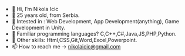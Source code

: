 - 👋 Hi, I’m Nikola Icic 
- 👀 25 years old, from Serbia.
- 🌱 Intested in : Web Development, App Development(anything), Game Development in Unity.
- 💞️ Familiar programming languages? C,C++,C#,Java,JS,PHP,Python.
- 👤 Other skills: Html,CSS,Git,Word,Excel,Powerpoint.
- 📫 How to reach me -> nikolaicic@gmail.com

<!---
NikolaIcic/NikolaIcic is a ✨ special ✨ repository because its `README.md` (this file) appears on your GitHub profile.
You can click the Preview link to take a look at your changes.
--->
